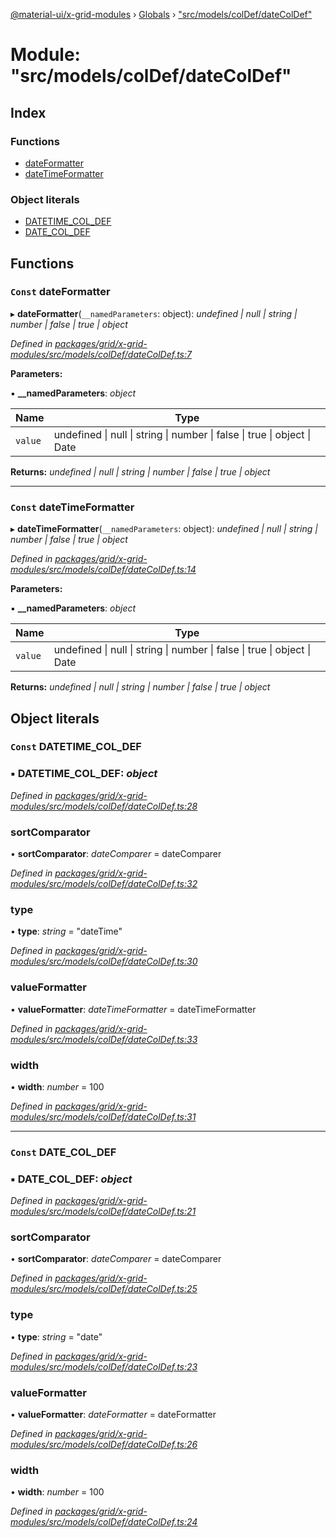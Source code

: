 [@material-ui/x-grid-modules](../README.md) › [Globals](../globals.md) › ["src/models/colDef/dateColDef"](_src_models_coldef_datecoldef_.md)

# Module: "src/models/colDef/dateColDef"

## Index

### Functions

- [dateFormatter](_src_models_coldef_datecoldef_.md#const-dateformatter)
- [dateTimeFormatter](_src_models_coldef_datecoldef_.md#const-datetimeformatter)

### Object literals

- [DATETIME_COL_DEF](_src_models_coldef_datecoldef_.md#const-datetime_col_def)
- [DATE_COL_DEF](_src_models_coldef_datecoldef_.md#const-date_col_def)

## Functions

### `Const` dateFormatter

▸ **dateFormatter**(`__namedParameters`: object): _undefined | null | string | number | false | true | object_

_Defined in [packages/grid/x-grid-modules/src/models/colDef/dateColDef.ts:7](https://github.com/mui-org/material-ui-x/blob/a679779/packages/grid/x-grid-modules/src/models/colDef/dateColDef.ts#L7)_

**Parameters:**

▪ **\_\_namedParameters**: _object_

| Name    | Type                                                                                                 |
| ------- | ---------------------------------------------------------------------------------------------------- |
| `value` | undefined &#124; null &#124; string &#124; number &#124; false &#124; true &#124; object &#124; Date |

**Returns:** _undefined | null | string | number | false | true | object_

---

### `Const` dateTimeFormatter

▸ **dateTimeFormatter**(`__namedParameters`: object): _undefined | null | string | number | false | true | object_

_Defined in [packages/grid/x-grid-modules/src/models/colDef/dateColDef.ts:14](https://github.com/mui-org/material-ui-x/blob/a679779/packages/grid/x-grid-modules/src/models/colDef/dateColDef.ts#L14)_

**Parameters:**

▪ **\_\_namedParameters**: _object_

| Name    | Type                                                                                                 |
| ------- | ---------------------------------------------------------------------------------------------------- |
| `value` | undefined &#124; null &#124; string &#124; number &#124; false &#124; true &#124; object &#124; Date |

**Returns:** _undefined | null | string | number | false | true | object_

## Object literals

### `Const` DATETIME_COL_DEF

### ▪ **DATETIME_COL_DEF**: _object_

_Defined in [packages/grid/x-grid-modules/src/models/colDef/dateColDef.ts:28](https://github.com/mui-org/material-ui-x/blob/a679779/packages/grid/x-grid-modules/src/models/colDef/dateColDef.ts#L28)_

### sortComparator

• **sortComparator**: _dateComparer_ = dateComparer

_Defined in [packages/grid/x-grid-modules/src/models/colDef/dateColDef.ts:32](https://github.com/mui-org/material-ui-x/blob/a679779/packages/grid/x-grid-modules/src/models/colDef/dateColDef.ts#L32)_

### type

• **type**: _string_ = "dateTime"

_Defined in [packages/grid/x-grid-modules/src/models/colDef/dateColDef.ts:30](https://github.com/mui-org/material-ui-x/blob/a679779/packages/grid/x-grid-modules/src/models/colDef/dateColDef.ts#L30)_

### valueFormatter

• **valueFormatter**: _dateTimeFormatter_ = dateTimeFormatter

_Defined in [packages/grid/x-grid-modules/src/models/colDef/dateColDef.ts:33](https://github.com/mui-org/material-ui-x/blob/a679779/packages/grid/x-grid-modules/src/models/colDef/dateColDef.ts#L33)_

### width

• **width**: _number_ = 100

_Defined in [packages/grid/x-grid-modules/src/models/colDef/dateColDef.ts:31](https://github.com/mui-org/material-ui-x/blob/a679779/packages/grid/x-grid-modules/src/models/colDef/dateColDef.ts#L31)_

---

### `Const` DATE_COL_DEF

### ▪ **DATE_COL_DEF**: _object_

_Defined in [packages/grid/x-grid-modules/src/models/colDef/dateColDef.ts:21](https://github.com/mui-org/material-ui-x/blob/a679779/packages/grid/x-grid-modules/src/models/colDef/dateColDef.ts#L21)_

### sortComparator

• **sortComparator**: _dateComparer_ = dateComparer

_Defined in [packages/grid/x-grid-modules/src/models/colDef/dateColDef.ts:25](https://github.com/mui-org/material-ui-x/blob/a679779/packages/grid/x-grid-modules/src/models/colDef/dateColDef.ts#L25)_

### type

• **type**: _string_ = "date"

_Defined in [packages/grid/x-grid-modules/src/models/colDef/dateColDef.ts:23](https://github.com/mui-org/material-ui-x/blob/a679779/packages/grid/x-grid-modules/src/models/colDef/dateColDef.ts#L23)_

### valueFormatter

• **valueFormatter**: _dateFormatter_ = dateFormatter

_Defined in [packages/grid/x-grid-modules/src/models/colDef/dateColDef.ts:26](https://github.com/mui-org/material-ui-x/blob/a679779/packages/grid/x-grid-modules/src/models/colDef/dateColDef.ts#L26)_

### width

• **width**: _number_ = 100

_Defined in [packages/grid/x-grid-modules/src/models/colDef/dateColDef.ts:24](https://github.com/mui-org/material-ui-x/blob/a679779/packages/grid/x-grid-modules/src/models/colDef/dateColDef.ts#L24)_
